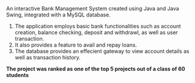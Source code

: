 An interactive Bank Management System created using Java and Java Swing, integrated with a MySQL database.

1. The application employs basic bank functionalities such as account creation, balance checking, deposit and withdrawl, as well as user transaction.
2. It also provides a feature to avail and repay loans.
3. The database provides an effecient gateway to view account details as well as transaction history.

**The project was ranked as one of the top 5 projects out of a class of 60 students**
